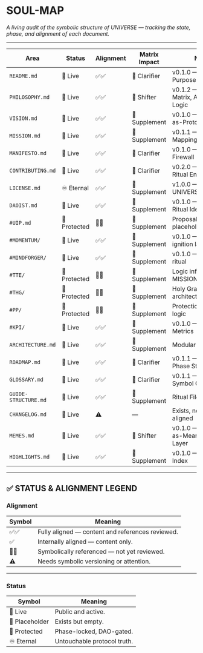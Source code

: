 # SOUL-MAP

_A living audit of the symbolic structure of UNIVERSE — tracking the state, phase, and alignment of each document._

---

| Area                    | Status        | Alignment | Matrix Impact | Notes |
|-------------------------|---------------|-----------|----------------|-------|
| `README.md`             | 📘 Live       | ✅✅       | 🔸 Clarifier   | v0.1.0 — Portal to Purpose |
| `PHILOSOPHY.md`         | 📘 Live       | ✅✅       | 🔺 Shifter     | v0.1.2 — Well-being Matrix, Alignment Logic |
| `VISION.md`             | 📘 Live       | ✅✅       | 🔹 Supplement  | v0.1.0 — Memes-as-Protocol |
| `MISSION.md`            | 📘 Live       | ✅✅       | 🔹 Supplement  | v0.1.1 — Tool-Role Mapping |
| `MANIFESTO.md`          | 📘 Live       | ✅✅       | 🔸 Clarifier   | v0.1.0 — Ethical Firewall |
| `CONTRIBUTING.md`       | 📘 Live       | ✅✅       | 🔸 Clarifier   | v0.2.0 — 7-Path Ritual Entry |
| `LICENSE.md`            | ♾️ Eternal    | ✅✅       | 🔹 Supplement  | v1.0.0 — UNIVERSE.4ALL |
| `DAOIST.md`             | 📘 Live       | ✅✅       | 🔹 Supplement  | v0.1.0 — Layer Zer0: Ritual Identity |
| `#UIP.md`               | 🔐 Protected  | 🔗✅       | 🔹 Supplement  | Proposal logic placeholder |
| `#MOMENTUM/`            | 📘 Live       | ✅✅       | 🔹 Supplement  | v0.1.0 — Cultural ignition layer |
| `#MINDFORGER/`          | 📘 Live       | ✅✅       | 🔹 Supplement  | v0.1.0 — Perceptual ritual |
| `#TTE/`                 | 🔐 Protected  | 🔗✅       | 🔹 Supplement  | Logic inferred from MISSION |
| `#THG/`                 | 🔐 Protected  | 🔗✅       | 🔹 Supplement  | Holy Grail architecture |
| `#PP/`                  | 🔐 Protected  | 🔗✅       | 🔹 Supplement  | Protection/Prevention logic |
| `#KPI/`                 | 📘 Live       | ✅✅       | 🔹 Supplement  | v0.1.0 — Soulful Metrics |
| `ARCHITECTURE.md`       | 📘 Live       | ✅✅       | 🔹 Supplement  | Modular Overview |
| `ROADMAP.md`            | 📘 Live       | ✅✅       | 🔸 Clarifier   | v0.1.1 — Lunar Phase Structure |
| `GLOSSARY.md`           | 📘 Live       | ✅✅       | 🔸 Clarifier   | v0.1.1 — Codified Symbol Grammar |
| `GUIDE-STRUCTURE.md`    | 📘 Live       | ✅✅       | 🔹 Supplement  | Ritual File Naming |
| `CHANGELOG.md`          | 📘 Live       | ⚠️         | —              | Exists, not symbol-aligned |
| `MEMES.md`              | 📘 Live       | ✅✅       | 🔺 Shifter     | v0.1.0 — Memes-as-Meaning Protocol Layer |
| `HIGHLIGHTS.md`         | 📘 Live       | ✅✅       | 🔹 Supplement  | v0.1.0 — Soul Verse Index |

---

## ✅ STATUS & ALIGNMENT LEGEND

### Alignment

| Symbol   | Meaning |
|----------|---------|
| ✅✅     | Fully aligned — content and references reviewed. |
| ✅       | Internally aligned — content only. |
| 🔗✅     | Symbolically referenced — not yet reviewed. |
| ⚠️       | Needs symbolic versioning or attention. |

---

### Status

| Symbol         | Meaning |
|----------------|---------|
| 📘 Live         | Public and active. |
| 📎 Placeholder  | Exists but empty. |
| 🔐 Protected    | Phase-locked, DAO-gated. |
| ♾️ Eternal      | Untouchable protocol truth. |

